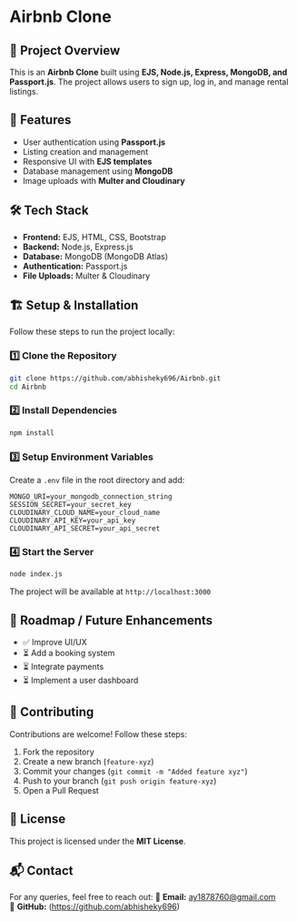 # Airbnb Clone

## 🏡 Project Overview
This is an **Airbnb Clone** built using **EJS, Node.js, Express, MongoDB, and Passport.js**. The project allows users to sign up, log in, and manage rental listings.

## 🚀 Features
- User authentication using **Passport.js**
- Listing creation and management
- Responsive UI with **EJS templates**
- Database management using **MongoDB**
- Image uploads with **Multer and Cloudinary**

## 🛠 Tech Stack
- **Frontend:** EJS, HTML, CSS, Bootstrap
- **Backend:** Node.js, Express.js
- **Database:** MongoDB (MongoDB Atlas)
- **Authentication:** Passport.js
- **File Uploads:** Multer & Cloudinary

## 🏗 Setup & Installation
Follow these steps to run the project locally:

### 1️⃣ Clone the Repository
```sh
git clone https://github.com/abhisheky696/Airbnb.git
cd Airbnb
```

### 2️⃣ Install Dependencies
```sh
npm install
```

### 3️⃣ Setup Environment Variables
Create a `.env` file in the root directory and add:
```env
MONGO_URI=your_mongodb_connection_string
SESSION_SECRET=your_secret_key
CLOUDINARY_CLOUD_NAME=your_cloud_name
CLOUDINARY_API_KEY=your_api_key
CLOUDINARY_API_SECRET=your_api_secret
```

### 4️⃣ Start the Server
```sh
node index.js
```

The project will be available at `http://localhost:3000`

## 🚧 Roadmap / Future Enhancements
- ✅ Improve UI/UX
- ⏳ Add a booking system
- ⏳ Integrate payments
- ⏳ Implement a user dashboard

## 🤝 Contributing
Contributions are welcome! Follow these steps:
1. Fork the repository
2. Create a new branch (`feature-xyz`)
3. Commit your changes (`git commit -m "Added feature xyz"`)
4. Push to your branch (`git push origin feature-xyz`)
5. Open a Pull Request

## 📄 License
This project is licensed under the **MIT License**.

## 📬 Contact
For any queries, feel free to reach out:
📧 **Email:** ay1878760@gmail.com  
🔗 **GitHub:** (https://github.com/abhisheky696)
